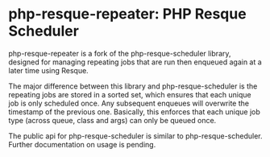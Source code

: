 php-resque-repeater: PHP Resque Scheduler
==========================================

php-resque-repeater is a fork of the php-resque-scheduler library, designed for managing
repeating jobs that are run then enqueued again at a later time using Resque.

The major difference between this library and php-resque-scheduler is the repeating
jobs are stored in a sorted set, which ensures that each unique job is only scheduled
once. Any subsequent enqueues will overwrite the timestamp of the previous one. Basically,
this enforces that each unique job type (across queue, class and args) can only be queued
once.

The public api for php-resque-scheduler is similar to php-resque-scheduler. Further documentation
on usage is pending.

